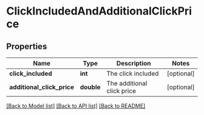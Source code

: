 # ClickIncludedAndAdditionalClickPrice

## Properties
Name | Type | Description | Notes
------------ | ------------- | ------------- | -------------
**click_included** | **int** | The click included | [optional] 
**additional_click_price** | **double** | The additional click price | [optional] 

[[Back to Model list]](../README.md#documentation-for-models) [[Back to API list]](../README.md#documentation-for-api-endpoints) [[Back to README]](../README.md)



